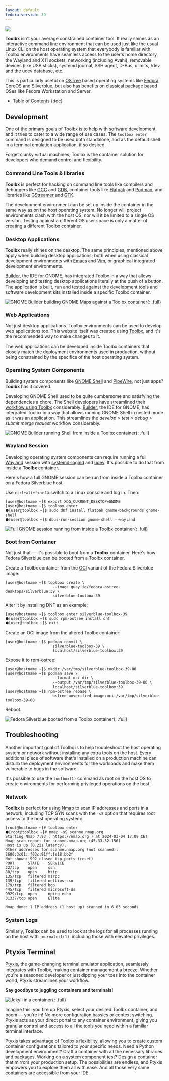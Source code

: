 ```yaml
---
layout: default
fedora-version: 39
---
```


<picture class="full pixels">
    <source srcset="../assets/builder-dark.gif" media="(prefers-color-scheme: dark)">
    <img src="../assets/builder.gif">
</picture>

**Toolbx** isn't your average constrained container tool. It really shines as an interactive command line environment that can be used just like the usual Linux CLI on the host operating system that everybody is familiar with. Toolbx environments have seamless access to the user's home directory, the Wayland and X11 sockets, networking (including Avahi), removable devices (like USB sticks), systemd journal, SSH agent, D-Bus, ulimits, /dev and the udev database, etc..

This is particularly useful on [OSTree](https://ostreedev.github.io/ostree/) based operating systems like [Fedora CoreOS](https://fedoraproject.org/coreos/) and [Silverblue](https://fedoraproject.org/silverblue/), but also has benefits on classical package based OSes like Fedora Workstation and Server.


* Table of Contents
{:toc}


## Development

One of the primary goals of Toolbx is to help with software development, and it tries to cater to a wide range of use cases. The `toolbox enter` command is designed to be used both standalone, and as the default shell in a terminal emulation application, if so desired.

Forget clunky virtual machines, Toolbx is the container solution for developers who demand control and flexibility.


### Command Line Tools & libraries

**Toolbx** is perfect for hacking on command line tools like compilers and debuggers like [GCC](https://gcc.gnu.org/) and [GDB](https://www.sourceware.org/gdb/), container tools like [Flatpak](https://flatpak.org/) and [Podman](https://podman.io/), and libraries like [GStreamer](https://gstreamer.freedesktop.org/) and [GTK](https://gtk.org/).

The development environment can be set up inside the container in the same way as on the host operating system. No longer will project environments clash with the host OS, nor will it be limited to a single OS version. Testing against a different OS user space is only a matter of creating a different Toolbx container.


### Desktop Applications

**Toolbx** really shines on the desktop. The same principles, mentioned above, apply when building desktop applications; both when using classical development environments with [Emacs](https://www.gnu.org/software/emacs/) and [Vim](https://www.vim.org/), or graphical integrated development environments.

[Builder](https://flathub.org/apps/org.gnome.Builder), the IDE for GNOME, has integrated Toolbx in a way that allows developing and testing desktop applications literally at the push of a button. The application is built, run and tested against the development tools and software development kits installed inside a specific Toolbx container.

![GNOME Builder building GNOME Maps against a Toolbx container](../assets/builder-desktop-app.png){: .full}


### Web Applications

Not just desktop applications. Toolbx environments can be used to develop web applications too. This website itself was created using [Toolbx](https://github.com/containers/containertoolbx.org/blob/main/README.md), and it's the recommended way to make changes to it.

The web applications can be developed inside Toolbx containers that closely match the deployment environments used in production, without being constrained by the specifics of the host operating system.


### Operating System Components

Building system components like [GNOME Shell](https://gitlab.gnome.org/GNOME/gnome-shell) and [PipeWire](https://pipewire.org/), not just apps? **Toolbx** has it covered.

Developing GNOME Shell used to be quite cumbersome and satisfying the dependencies a chore. The Shell developers have streamlined their [workflow using Toolbx](https://gitlab.gnome.org/GNOME/gnome-shell/-/tree/main/tools/toolbox?ref_type=heads) considerably. [Builder](https://flathub.org/apps/org.gnome.Builder), the IDE for GNOME, has integrated Toolbx in a way that allows running GNOME Shell in nested mode as it was an application. This streamlines the *develop > test > debug > submit merge request* workflow considerably.

![GNOME Builder running Shell from inside a Toolbx container](../assets/builder-shell-toolbx.webp){: .full}


### Wayland Session

Developing operating system components can require running a full [Wayland](https://wayland.freedesktop.org/) session with [systemd-logind](https://www.freedesktop.org/software/systemd/man/latest/systemd-logind.service.html) and [udev](https://www.freedesktop.org/software/systemd/man/latest/udev.html). It's possible to do that from inside a **Toolbx** container.

Here's how a full GNOME session can be run from inside a Toolbx container on a Fedora Silverblue host.

Use `ctrl+alt+f<n>` to switch to a Linux console and log in. Then:
```console
[user@hostname ~]$ export XDG_CURRENT_DESKTOP=GNOME
[user@hostname ~]$ toolbox enter
⬢[user@toolbox ~]$ sudo dnf install flatpak gnome-backgrounds gnome-shell
⬢[user@toolbox ~]$ dbus-run-session gnome-shell --wayland
```

![Full GNOME session running from inside a Toolbx container](../assets/gnome-full-session.png){: .full}


### Boot from Container

Not just that — it's possible to boot from a **Toolbx** container. Here's how Fedora Silverblue can be booted from a Toolbx container.

Create a Toolbx container from the [OCI](https://opencontainers.org/) variant of the Fedora Silverblue image:
```console
[user@hostname ~]$ toolbox create \
                     --image quay.io/fedora-ostree-desktops/silverblue:39 \
                     silverblue-toolbox-39
```

Alter it by installing DNF as an example:
```console
[user@hostname ~]$ toolbox enter silverblue-toolbox-39
⬢[user@toolbox ~]$ sudo rpm-ostree install dnf
⬢[user@toolbox ~]$ exit
```

Create an OCI image from the altered Toolbx container:
```console
[user@hostname ~]$ podman commit \
                     silverblue-toolbox-39 \
                     localhost/silverblue-toolbox:39
```

Expose it to [rpm-ostree](https://coreos.github.io/rpm-ostree/):
```console
[user@hostname ~]$ mkdir /var/tmp/silverblue-toolbox-39-00
[user@hostname ~]$ podman save \
                     --format oci-dir \
                     --output /var/tmp/silverblue-toolbox-39-00 \
                     localhost/silverblue-toolbox:39
[user@hostname ~]$ rpm-ostree rebase \
                     ostree-unverified-image:oci:/var/tmp/silverblue-toolbox-39-00
```

Reboot.

![Fedora Silverblue booted from a Toolbx container](../assets/fedora-silverblue-boot-from.png){: .full}


## Troubleshooting

Another important goal of Toolbx is to help troubleshoot the host operating system or network without installing any extra tools on the host. Every additional piece of software that's installed on a production machine can disturb the deployment environments for the workloads and make them vulnerable to bugs in the software.

It's possible to use the `toolbox(1)` command as root on the host OS to create environments for performing privileged operations on the host.


### Network

**Toolbx** is perfect for using [Nmap](https://nmap.org/) to scan IP addresses and ports in a network, including TCP SYN scans with the `-sS` option that requires root access to the host operating system:
```console
[root@hostname ~]# toolbox enter
⬢[root@toolbox ~]# nmap -sS scanme.nmap.org
Starting Nmap 7.93 ( https://nmap.org ) at 2024-03-04 17:09 CET
Nmap scan report for scanme.nmap.org (45.33.32.156)
Host is up (0.22s latency).
Other addresses for scanme.nmap.org (not scanned): 2600:3c01::f03c:91ff:fe18:bb2f
Not shown: 992 closed tcp ports (reset)
PORT      STATE    SERVICE
22/tcp    open     ssh
80/tcp    open     http
135/tcp   filtered msrpc
139/tcp   filtered netbios-ssn
179/tcp   filtered bgp
445/tcp   filtered microsoft-ds
9929/tcp  open     nping-echo
31337/tcp open     Elite

Nmap done: 1 IP address (1 host up) scanned in 6.03 seconds
```


### System Logs

Similarly, **Toolbx** can be used to look at the logs for all processes running on the host with `journalctl(1)`, including those with elevated privileges.


## Ptyxis Terminal

[Ptyxis](https://gitlab.gnome.org/chergert/ptyxis), the game-changing terminal emulator application, seamlessly integrates with Toolbx, making container management a breeze. Whether you're a seasoned developer or just dipping your toes into the container world, Ptyxis streamlines your workflow.

**Say goodbye to juggling containers and terminals!**

![Jekyll in a container](../assets/ptyxis.webp){: .full}

Imagine this: you fire up Ptyxis, select your desired Toolbx container, and boom — you're in! No more configuration hassles or context switching. Ptyxis acts as your direct portal to any container environment, giving you granular control and access to all the tools you need within a familiar terminal interface.

Ptyxis takes advantage of Toolbx's flexibility, allowing you to create custom container configurations tailored to your specific needs. Need a Python development environment? Craft a container with all the necessary libraries and packages. Working on a system component test? Design a container that mirrors your production setup. The possibilities are endless, and Ptyxis empowers you to explore them all with ease. And all those very same containers are accessible from your IDE.
